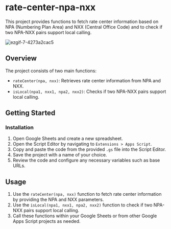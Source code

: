 # rate-center-npa-nxx

This project provides functions to fetch rate center information based on NPA (Numbering Plan Area) and NXX (Central Office Code) and to check if two NPA-NXX pairs support local calling.

![ezgif-7-4273a2cac5](https://user-images.githubusercontent.com/59377994/146551473-f28e7d13-d8b2-4c99-8374-9f62e9f684bb.gif)

## Overview

The project consists of two main functions:

- `rateCenter(npa, nxx)`: Retrieves rate center information from NPA and NXX.
- `isLocal(npa1, nxx1, npa2, nxx2)`: Checks if two NPA-NXX pairs support local calling.

## Getting Started

### Installation

1. Open Google Sheets and create a new spreadsheet.
2. Open the Script Editor by navigating to `Extensions > Apps Script`.
3. Copy and paste the code from the provided `.gs` file into the Script Editor.
4. Save the project with a name of your choice.
5. Review the code and configure any necessary variables such as base URLs.

## Usage

1. Use the `rateCenter(npa, nxx)` function to fetch rate center information by providing the NPA and NXX parameters.
2. Use the `isLocal(npa1, nxx1, npa2, nxx2)` function to check if two NPA-NXX pairs support local calling.
3. Call these functions within your Google Sheets or from other Google Apps Script projects as needed.

